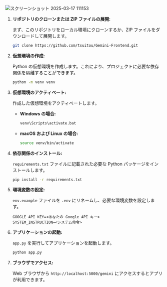 ![スクリーンショット 2025-03-17 111153](https://github.com/user-attachments/assets/40be2f76-a085-405b-b6d4-02bd7711f137)
1. **リポジトリのクローンまたは ZIP ファイルの展開:**

   まず、このリポジトリをローカル環境にクローンするか、ZIP ファイルをダウンロードして展開します。

   ```bash
   git clone https://github.com/tsuitou/Gemini-Frontend.git
   ```

2. **仮想環境の作成:**

   Python の仮想環境を作成します。これにより、プロジェクトに必要な依存関係を隔離することができます。

   ```bash
   python -m venv venv
   ```

3. **仮想環境のアクティベート:**

   作成した仮想環境をアクティベートします。

   *   **Windows の場合:**

        ```bash
        venv\Scripts\activate.bat
        ```

   *   **macOS および Linux の場合:**

        ```bash
        source venv/bin/activate
        ```

4. **依存関係のインストール:**

   `requirements.txt` ファイルに記載された必要な Python パッケージをインストールします。

   ```bash
   pip install -r requirements.txt
   ```

5. **環境変数の設定:**

   `env.example` ファイルを `.env` にリネームし、必要な環境変数を設定します。

   ```
   GOOGLE_API_KEY=<あなたの Google API キー>
   SYSTEM_INSTRUCTION=<システム命令>
   ```

6. **アプリケーションの起動:**

   `app.py` を実行してアプリケーションを起動します。

   ```bash
   python app.py
   ```

7. **ブラウザでアクセス:**

   Web ブラウザから `http://localhost:5000/gemini` にアクセスするとアプリが利用できます。
